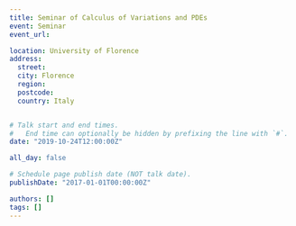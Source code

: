 ```yaml
---
title: Seminar of Calculus of Variations and PDEs
event: Seminar
event_url:

location: University of Florence
address:
  street:
  city: Florence
  region:
  postcode:
  country: Italy


# Talk start and end times.
#   End time can optionally be hidden by prefixing the line with `#`.
date: "2019-10-24T12:00:00Z"

all_day: false

# Schedule page publish date (NOT talk date).
publishDate: "2017-01-01T00:00:00Z"

authors: []
tags: []
---
```


